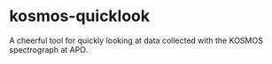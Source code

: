 # kosmos-quicklook
A cheerful tool for quickly looking at data collected with the KOSMOS spectrograph at APO. 
